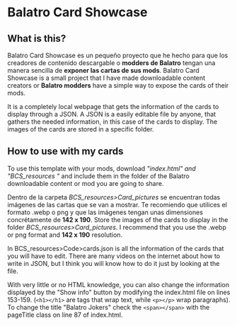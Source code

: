 # Balatro Card Showcase

## What is this?

Balatro Card Showcase es un pequeño proyecto que he hecho para que los creadores de contenido descargable o **modders de Balatro** tengan una manera sencilla de **exponer las cartas de sus mods**.
Balatro Card Showcase is a small project that I have made downloadable content creators or **Balatro modders** have a simple way to expose the cards of their mods.

It is a completely local webpage that gets the information of the cards to display through a JSON.
A JSON is a easily editable file by anyone, that gathers the needed information, in this case of the cards to display. The images of the cards are stored in a specific folder.

## How to use with my cards

To use this template with your mods, download *"index.html" and "BCS_resources "* and include them in the folder of the Balatro downloadable content or mod you are going to share.

Dentro de la carpeta *BCS_resources>Card_pictures* se encuentran todas imágenes de las cartas que se van a mostrar. Te recomiendo que utilices el formato .webp o png y que las imágenes tengan unas dimensiones concrétamente de **142 x 190**.
Store the images of the cards to display in the folder *BCS_resources>Card_pictures*. I recommend that you use the .webp or png format and **142 x 190** resolution.

In BCS_resources>Code>cards.json is all the information of the cards that you will have to edit. There are many videos on the internet about how to write in JSON, but I think you will know how to do it just by looking at the file.



With very little or no HTML knowledge, you can also change the information displayed by the "Show info" button by modifying the index.html file on lines 153-159.
(```<h1></h1>``` are tags that wrap text, while ```<p></p>``` wrap paragraphs).
To change the title "Balatro Jokers" check the ```<span></span>``` with the pageTitle class on line 87 of index.html.






